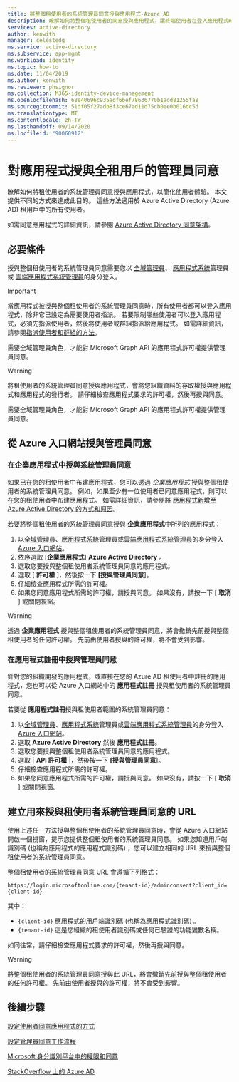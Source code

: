 ```yaml
---
title: 將整個租使用者的系統管理員同意授與應用程式-Azure AD
description: 瞭解如何將整個租使用者的同意授與應用程式，讓終端使用者在登入應用程式時不會收到同意。
services: active-directory
author: kenwith
manager: celestedg
ms.service: active-directory
ms.subservice: app-mgmt
ms.workload: identity
ms.topic: how-to
ms.date: 11/04/2019
ms.author: kenwith
ms.reviewer: phsignor
ms.collection: M365-identity-device-management
ms.openlocfilehash: 68e40696c935adf6bef78636770b1add81255fa8
ms.sourcegitcommit: 51df05f27adb8f3ce67ad11d75cb0ee0b016dc5d
ms.translationtype: MT
ms.contentlocale: zh-TW
ms.lasthandoff: 09/14/2020
ms.locfileid: "90060912"
---
```

# <a name="grant-tenant-wide-admin-consent-to-an-application"></a>對應用程式授與全租用戶的管理員同意

瞭解如何將租使用者的系統管理員同意授與應用程式，以簡化使用者體驗。 本文提供不同的方式來達成此目的。 這些方法適用於 Azure Active Directory (Azure AD) 租用戶中的所有使用者。

如需同意應用程式的詳細資訊，請參閱 [Azure Active Directory 同意架構](../develop/consent-framework.md)。

## <a name="prerequisites"></a>必要條件

授與整個租使用者的系統管理員同意需要您以 [全域管理員](../users-groups-roles/directory-assign-admin-roles.md#global-administrator--company-administrator)、 [應用程式系統](../users-groups-roles/directory-assign-admin-roles.md#application-administrator)管理員或 [雲端應用程式系統管理員](../users-groups-roles/directory-assign-admin-roles.md#cloud-application-administrator)的身分登入。

> [!IMPORTANT]
> 當應用程式被授與整個租使用者的系統管理員同意時，所有使用者都可以登入應用程式，除非它已設定為需要使用者指派。 若要限制哪些使用者可以登入應用程式，必須先指派使用者，然後將使用者或群組指派給應用程式。 如需詳細資訊，請參閱[指派使用者和群組的方法](methods-for-assigning-users-and-groups.md)。
>
> 需要全域管理員角色，才能對 Microsoft Graph API 的應用程式許可權提供管理員同意。

> [!WARNING]
> 將租使用者的系統管理員同意授與應用程式，會將您組織資料的存取權授與應用程式和應用程式的發行者。 請仔細檢查應用程式要求的許可權，然後再授與同意。
>
> 需要全域管理員角色，才能對 Microsoft Graph API 的應用程式許可權提供管理員同意。

## <a name="grant-admin-consent-from-the-azure-portal"></a>從 Azure 入口網站授與管理員同意

### <a name="grant-admin-consent-in-enterprise-apps"></a>在企業應用程式中授與系統管理員同意

如果已在您的租使用者中布建應用程式，您可以透過 *企業應用程式* 授與整個租使用者的系統管理員同意。 例如，如果至少有一位使用者已同意應用程式，則可以在您的租使用者中布建應用程式。 如需詳細資訊，請參閱將 [應用程式新增至 Azure Active Directory 的方式和原因](../develop/active-directory-how-applications-are-added.md)。

若要將整個租使用者的系統管理員同意授與 **企業應用程式**中所列的應用程式：

1. 以[全域管理員](../users-groups-roles/directory-assign-admin-roles.md#global-administrator--company-administrator)、[應用程式系統](../users-groups-roles/directory-assign-admin-roles.md#application-administrator)管理員或[雲端應用程式系統管理員](../users-groups-roles/directory-assign-admin-roles.md#cloud-application-administrator)的身分登入[Azure 入口網站](https://portal.azure.com)。
2. 依序選取 [**企業應用程式**] **Azure Active Directory** 。
3. 選取您要授與整個租使用者系統管理員同意的應用程式。
4. 選取 [ **許可權** ]，然後按一下 **[授與管理員同意**]。
5. 仔細檢查應用程式所需的許可權。
6. 如果您同意應用程式所需的許可權，請授與同意。 如果沒有，請按一下 [ **取消** ] 或關閉視窗。

> [!WARNING]
> 透過 **企業應用程式** 授與整個租使用者的系統管理員同意，將會撤銷先前授與整個租使用者的任何許可權。 先前由使用者授與的許可權，將不會受到影響。 

### <a name="grant-admin-consent-in-app-registrations"></a>在應用程式註冊中授與管理員同意

針對您的組織開發的應用程式，或直接在您的 Azure AD 租使用者中註冊的應用程式，您也可以從 Azure 入口網站中的 **應用程式註冊** 授與租使用者的系統管理員同意。

若要從 **應用程式註冊**授與租使用者範圍的系統管理員同意：

1. 以[全域管理員](../users-groups-roles/directory-assign-admin-roles.md#global-administrator--company-administrator)、[應用程式系統](../users-groups-roles/directory-assign-admin-roles.md#application-administrator)管理員或[雲端應用程式系統管理員](../users-groups-roles/directory-assign-admin-roles.md#cloud-application-administrator)的身分登入[Azure 入口網站](https://portal.azure.com)。
2. 選取 **Azure Active Directory** 然後 **應用程式註冊**。
3. 選取您要授與整個租使用者系統管理員同意的應用程式。
4. 選取 [ **API 許可權** ]，然後按一下 **[授與管理員同意**]。
5. 仔細檢查應用程式所需的許可權。
6. 如果您同意應用程式所需的許可權，請授與同意。 如果沒有，請按一下 [ **取消** ] 或關閉視窗。

## <a name="construct-the-url-for-granting-tenant-wide-admin-consent"></a>建立用來授與租使用者系統管理員同意的 URL

使用上述任一方法授與整個租使用者的系統管理員同意時，會從 Azure 入口網站開啟一個視窗，提示您提供整個租使用者的系統管理員同意。 如果您知道用戶端識別碼 (也稱為應用程式的應用程式識別碼) ，您可以建立相同的 URL 來授與整個租使用者的系統管理員同意。

整個租使用者的系統管理員同意 URL 會遵循下列格式：

```http
https://login.microsoftonline.com/{tenant-id}/adminconsent?client_id={client-id}
```

其中：

* `{client-id}` 應用程式的用戶端識別碼 (也稱為應用程式識別碼) 。
* `{tenant-id}` 這是您組織的租使用者識別碼或任何已驗證的功能變數名稱。

如同往常，請仔細檢查應用程式要求的許可權，然後再授與同意。

> [!WARNING]
> 將整個租使用者的系統管理員同意授與此 URL，將會撤銷先前授與整個租使用者的任何許可權。 先前由使用者授與的許可權，將不會受到影響。 

## <a name="next-steps"></a>後續步驟

[設定使用者同意應用程式的方式](configure-user-consent.md)

[設定管理員同意工作流程](configure-admin-consent-workflow.md)

[Microsoft 身分識別平台中的權限和同意](../develop/active-directory-v2-scopes.md)

[StackOverflow 上的 Azure AD](https://stackoverflow.com/questions/tagged/azure-active-directory)
